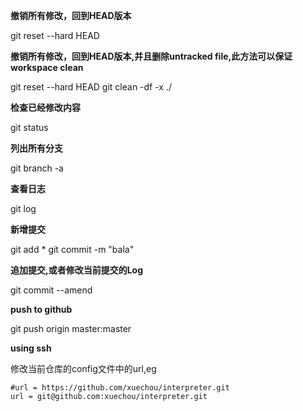 
**撤销所有修改，回到HEAD版本**

git reset --hard HEAD


**撤销所有修改，回到HEAD版本,并且删除untracked file,此方法可以保证workspace clean**

git reset --hard HEAD
git clean -df -x ./


**检查已经修改内容**

git status


**列出所有分支**

git branch -a


**查看日志**

git log


**新增提交**

git add *
git commit -m "bala"


**追加提交,或者修改当前提交的Log**

git commit --amend

**push to github** 

git push origin master:master


**using ssh**

修改当前仓库的config文件中的url,eg

```
#url = https://github.com/xuechou/interpreter.git
url = git@github.com:xuechou/interpreter.git
```
